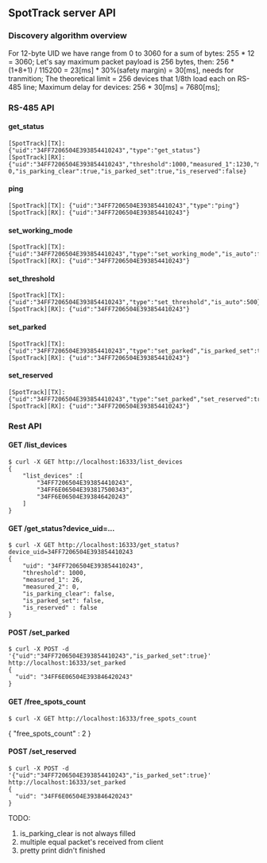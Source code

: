 ## SpotTrack server API

### Discovery algorithm overview

For 12-byte UID we have range from 0 to 3060 for a sum of bytes:  255 * 12 = 3060;
Let's say maximum packet payload is 256 bytes, then: 256 * (1+8+1) / 115200 = 23[ms] * 30%(safety margin) = 30[ms], needs for tranmition;
The theoretical limit = 256 devices that 1/8th load each on RS-485 line;
Maximum delay for devices: 256 * 30[ms] = 7680[ms];


### RS-485 API

#### get_status
```
[SpotTrack][TX]: {"uid":"34FF7206504E393854410243","type":"get_status"}
[SpotTrack][RX]: {"uid":"34FF7206504E393854410243","threshold":1000,"measured_1":1230,"measured_2":   0,"is_parking_clear":true,"is_parked_set":true,"is_reserved":false}
```
#### ping
```
[SpotTrack][TX]: {"uid":"34FF7206504E393854410243","type":"ping"}
[SpotTrack][RX]: {"uid":"34FF7206504E393854410243"}
```
#### set_working_mode
```
[SpotTrack][TX]: {"uid":"34FF7206504E393854410243","type":"set_working_mode","is_auto":false}
[SpotTrack][RX]: {"uid":"34FF7206504E393854410243"}
```
#### set_threshold
```
[SpotTrack][TX]: {"uid":"34FF7206504E393854410243","type":"set_threshold","is_auto":500}
[SpotTrack][RX]: {"uid":"34FF7206504E393854410243"}
```
#### set_parked
```
[SpotTrack][TX]: {"uid":"34FF7206504E393854410243","type":"set_parked","is_parked_set":true}
[SpotTrack][RX]: {"uid":"34FF7206504E393854410243"}
```
#### set_reserved
```
[SpotTrack][TX]: {"uid":"34FF7206504E393854410243","type":"set_parked","set_reserved":true}
[SpotTrack][RX]: {"uid":"34FF7206504E393854410243"}
```

### Rest API

#### GET  /list_devices
```
$ curl -X GET http://localhost:16333/list_devices
{
    "list_devices" :[
        "34FF7206504E393854410243",
        "34FF6E06504E393817500343",
        "34FF6E06504E393846420243"
    ]
}
```
#### GET  /get_status?device_uid=...
```
$ curl -X GET http://localhost:16333/get_status?device_uid=34FF7206504E393854410243
{
    "uid": "34FF7206504E393854410243",
    "threshold": 1000,
    "measured_1": 26,
    "measured_2": 0,
    "is_parking_clear": false,
    "is_parked_set": false,
    "is_reserved" : false
}
```
#### POST /set_parked
```
$ curl -X POST -d '{"uid":"34FF7206504E393854410243","is_parked_set":true}' http://localhost:16333/set_parked
{
  "uid": "34FF6E06504E393846420243"
}
```
#### GET /free_spots_count
```
$ curl -X GET http://localhost:16333/free_spots_count
```
{
    "free_spots_count" : 2
}
#### POST /set_reserved
```
$ curl -X POST -d '{"uid":"34FF7206504E393854410243","is_parked_set":true}' http://localhost:16333/set_parked
{
  "uid": "34FF6E06504E393846420243"
}
```


TODO:

1. is_parking_clear is not always filled
2. multiple equal packet's received from client
3. pretty print didn't finished
